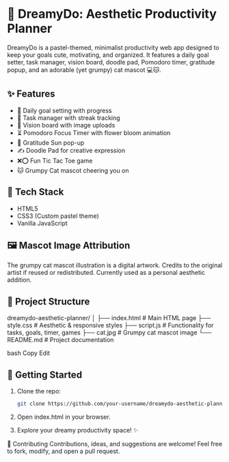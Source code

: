 # 🌸 DreamyDo: Aesthetic Productivity Planner

DreamyDo is a pastel-themed, minimalist productivity web app designed to keep your goals cute, motivating, and organized. It features a daily goal setter, task manager, vision board, doodle pad, Pomodoro timer, gratitude popup, and an adorable (yet grumpy) cat mascot 💻🐱.

## ✨ Features

- 🎯 Daily goal setting with progress
- 📝 Task manager with streak tracking
- 🌈 Vision board with image uploads
- ⏳ Pomodoro Focus Timer with flower bloom animation
- 🤍 Gratitude Sun pop-up
- ✍️ Doodle Pad for creative expression
- ❌⭕ Fun Tic Tac Toe game
- 🐱 Grumpy Cat mascot cheering you on

## 🌸 Tech Stack

- HTML5
- CSS3 (Custom pastel theme)
- Vanilla JavaScript

## 🖼️ Mascot Image Attribution

The grumpy cat mascot illustration is a digital artwork. Credits to the original artist if reused or redistributed. Currently used as a personal aesthetic addition.

## 📁 Project Structure

dreamydo-aesthetic-planner/
│
├── index.html # Main HTML page
├── style.css # Aesthetic & responsive styles
├── script.js # Functionality for tasks, goals, timer, games
├── cat.jpg # Grumpy cat mascot image
└── README.md # Project documentation

bash
Copy
Edit

## 🚀 Getting Started

1. Clone the repo:
   ```bash
   git clone https://github.com/your-username/dreamydo-aesthetic-planner.git
2. Open index.html in your browser.

3. Explore your dreamy productivity space! ✨

💖 Contributing
Contributions, ideas, and suggestions are welcome! Feel free to fork, modify, and open a pull request.
